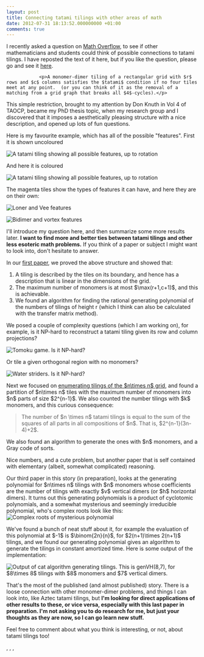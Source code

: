 ```yaml
---
layout: post
title: Connecting tatami tilings with other areas of math
date: 2012-07-31 18:13:52.000000000 +01:00
comments: true
---
```

I recently asked a question on <a href="http://mathoverflow.net/questions/103165/monomer-dimer-tatami-tilings-need-better-relationships-with-other-math-summary">Math Overflow</a>, to see if other mathematicians and students could think of possible connections to tatami tilings.  I have reposted the text of it here, but if you like the question, please go and see it <a href="http://mathoverflow.net/questions/103165/monomer-dimer-tatami-tilings-need-better-relationships-with-other-math-summary">here</a>.


                <p>A monomer-dimer tiling of a rectangular grid with $r$ rows and $c$ columns satisfies the $tatami$ condition if no four tiles meet at any point.  (or you can think of it as the removal of a matching from a grid graph that breaks all $4$-cycles).</p>

<p>This simple restriction, brought to my attention by Don Knuth in Vol 4 of TAOCP, became my PhD thesis topic, when my research group and I discovered that it imposes a aesthetically pleasing structure with a nice description, and opened up lots of fun questions.  </p>

<p>Here is my favourite example, which has all of the possible "features".  First it is shown uncoloured</p>

<p><img src="http://geoburst.ca/eggs/tatami/bare_tatami_example.png" alt="A tatami tiling showing all possible features, up to rotation"></p>

<p>And here it is coloured</p>

<p><img src="http://geoburst.ca/eggs/tatami/coloured_tatami_example.png" alt="A tatami tiling showing all possible features, up to rotation"></p>

<p>The magenta tiles show the types of features it can have, and here they are on their own:</p>

<p><img src="http://geoburst.ca/eggs/tatami/loner_vee.png" alt="Loner and Vee features"></p>

<p><img src="http://geoburst.ca/eggs/tatami/bidimer_vortex.png" alt="Bidimer and vortex features"></p>

<p>I'll introduce my question here, and then summarize some more results later.  <strong>I want to find more and better ties between tatami tilings and other less esoteric math problems.</strong>  If you think of a paper or subject I might want to look into, don't hesitate to answer.</p>

<p>In our <a href="http://www.combinatorics.org/Volume_18/PDF/v18i1p109.pdf" rel="nofollow">first paper</a>, we proved the above structure and showed that:</p>

<ol>
<li>A tiling is described by the tiles on its boundary, and hence has a description that is linear in the dimensions of the grid.</li>
<li>The maximum number of monomers is at most $\max(r+1,c+1)$, and this is achievable.</li>
<li>We found an algorithm for finding the rational generating polynomial of the numbers of tilings of height r (which I think can also be calculated with the transfer matrix method).</li>
</ol>

<p>We posed a couple of complexity questions (which I am working on), for example, is it NP-hard to reconstruct a tatami tiling given its row and column projections?</p>

<p><img src="http://geoburst.ca/eggs/tatami/tomoku.png" alt="Tomoku game.  Is it NP-hard?"></p>

<p>Or tile a given orthogonal region with no monomers?</p>

<p><img src="http://geoburst.ca/eggs/tatami/strider.png" alt="Water striders.  Is it NP-hard?"></p>

<p>Next we focused on <a href="http://www.sciencedirect.com/science/article/pii/S1570866712000561" rel="nofollow">enumerating tilings of the $n\times n$ grid</a>, and found a partition of $n\times n$ tiles with the maximum number of monomers into $n$ parts of size $2^{n-1}$.  We also counted the number tilings with $k$ monomers, and this curious consequence:</p>

<blockquote>
  <p>The number of $n \times n$ tatami tilings is equal to the sum of the squares of all parts in all compositions of $n$.  That is, $2^{n-1}(3n-4)+2$.</p>
</blockquote>

<p>We also found an algorithm to generate the ones with $n$ monomers, and a Gray code of sorts.</p>

<p>Nice numbers, and a cute problem, but another paper that is self contained with elementary (albeit, somewhat complicated) reasoning.</p>

<p>Our third paper in this story (in preparation), looks at the generating polynomial for $n\times n$ tilings with $n$ monomers whose coefficients are the number of tilings with exactly $v$ vertical dimers (or $h$ horizontal dimers).  It turns out this generating polynomials is a product of cyclotomic polynomials, and a somewhat mysterious and seemingly irreducible polynomial, who's complex roots look like this:
<img src="http://geoburst.ca/eggs/tatami/pn_roots.png" alt="Complex roots of mysterious polynomial"></p>

<p>We've found a bunch of neat stuff about it, for example the evaluation of this polynomial at $-1$ is $\binom{2n}{n}$, for $2(n+1)\times 2(n+1)$ tilings, and we found our generating polynomial gives an algorithm to generate the tilings in constant amortized time.  Here is some output of the implementation:</p>

<p><img src="http://geoburst.ca/eggs/tatami/genvh8_7.png" alt="Output of cat algorithm generating tilings.  This is genVH(8,7), for $8\times 8$ tilings with $8$ monomers and $7$ vertical dimers."></p>

<p>That's the most of the published (and almost published) story.  There is a loose connection with other monomer-dimer problems, and things I can look into, like Aztec tatami tilings, but <strong>I'm looking for direct applications of other results to these, or vice versa, especially with this last paper in preparation.  I'm not asking you to do research for me, but just your thoughts as they are now, so I can go learn new stuff.</strong>  </p>

<p>Feel free to comment about what you think is interesting, or not, about tatami tilings too!</p>, , , 
